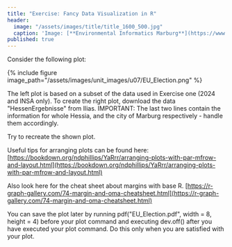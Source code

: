 ```yaml
---
title: "Exercise: Fancy Data Visualization in R"
header:
  image: "/assets/images/title/title_1600_500.jpg"
  caption: 'Image: [**Environmental Informatics Marburg**](https://www.uni-marburg.de/en/fb19/disciplines/physisch/environmentalinformatics)'
published: true
---
```


Consider the following plot:


{% include figure image_path="/assets/images/unit_images/u07/EU_Election.png" %}

The left plot is based on a subset of the data used in Exercise one (2024 and INSA only). To create the right plot, download the data "HessenErgebnisse" from Ilias. IMPORTANT: The last two lines contain the information for whole Hessia, and the city of Marburg respectively - handle them accordingly. 

Try to recreate the shown plot.


Useful tips for arranging plots can be found here: [https://bookdown.org/ndphillips/YaRrr/arranging-plots-with-par-mfrow-and-layout.html](https://bookdown.org/ndphillips/YaRrr/arranging-plots-with-par-mfrow-and-layout.html)

Also look here for the cheat sheet about margins with base R. [https://r-graph-gallery.com/74-margin-and-oma-cheatsheet.html](https://r-graph-gallery.com/74-margin-and-oma-cheatsheet.html)

You can save the plot later by running pdf("EU_Election.pdf", width = 8, height = 4) before your plot command and executing dev.off() after you have executed your plot command. Do this only when you are satisfied with your plot.